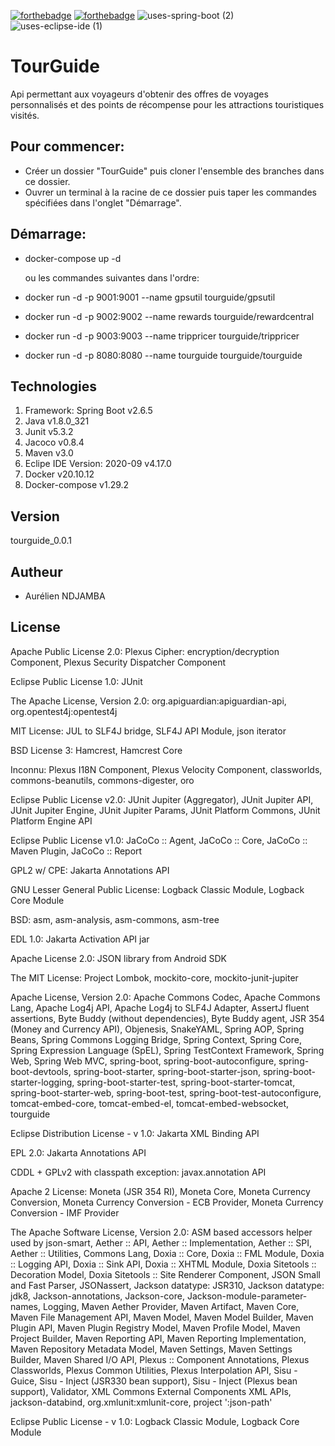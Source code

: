 [![forthebadge](https://forthebadge.com/images/badges/open-source.svg)](https://forthebadge.com)
[![forthebadge](https://forthebadge.com/images/badges/made-with-java.svg)](https://forthebadge.com) 
![uses-spring-boot (2)](https://user-images.githubusercontent.com/66125882/150993441-590505b7-fd53-44df-9ac5-695d0fb59754.svg)
![uses-eclipse-ide (1)](https://user-images.githubusercontent.com/66125882/150993531-3f8d450c-0399-4c9f-920c-4296d0473f2d.svg)

# TourGuide
Api permettant aux voyageurs d'obtenir des offres de voyages personnalisés et des points de récompense pour les attractions touristiques visités. 

## Pour commencer:
- Créer un dossier "TourGuide" puis cloner l'ensemble des branches dans ce dossier.
- Ouvrer un terminal à la racine de ce dossier puis taper les commandes spécifiées dans l'onglet "Démarrage".

## Démarrage:
- docker-compose up -d

  ou les commandes suivantes dans l'ordre:

- docker run -d -p 9001:9001 --name gpsutil tourguide/gpsutil
- docker run -d -p 9002:9002 --name rewards tourguide/rewardcentral
- docker run -d -p 9003:9003 --name trippricer tourguide/trippricer
- docker run -d -p 8080:8080 --name tourguide tourguide/tourguide

## Technologies
1. Framework: Spring Boot v2.6.5
2. Java v1.8.0_321
3. Junit v5.3.2
4. Jacoco v0.8.4
5. Maven v3.0
6. Eclipe IDE Version: 2020-09 v4.17.0
7. Docker v20.10.12
8. Docker-compose v1.29.2

## Version
tourguide_0.0.1

## Autheur
- Aurélien NDJAMBA

## License

Apache Public License 2.0: Plexus Cipher: encryption/decryption Component, Plexus Security Dispatcher Component

Eclipse Public License 1.0: JUnit

The Apache License, Version 2.0: org.apiguardian:apiguardian-api, org.opentest4j:opentest4j

MIT License: JUL to SLF4J bridge, SLF4J API Module, json iterator

BSD License 3: Hamcrest, Hamcrest Core

Inconnu: Plexus I18N Component, Plexus Velocity Component, classworlds, commons-beanutils, commons-digester, oro

Eclipse Public License v2.0: JUnit Jupiter (Aggregator), JUnit Jupiter API, JUnit Jupiter Engine, JUnit Jupiter Params, JUnit Platform Commons, JUnit Platform Engine API

Eclipse Public License v1.0: JaCoCo :: Agent, JaCoCo :: Core, JaCoCo :: Maven Plugin, JaCoCo :: Report

GPL2 w/ CPE: Jakarta Annotations API

GNU Lesser General Public License: Logback Classic Module, Logback Core Module

BSD: asm, asm-analysis, asm-commons, asm-tree

EDL 1.0: Jakarta Activation API jar

Apache License 2.0: JSON library from Android SDK

The MIT License: Project Lombok, mockito-core, mockito-junit-jupiter

Apache License, Version 2.0: Apache Commons Codec, Apache Commons Lang, Apache Log4j API, Apache Log4j to SLF4J Adapter, AssertJ fluent assertions, Byte Buddy (without dependencies), Byte Buddy agent, JSR 354 (Money and Currency API), Objenesis, SnakeYAML, Spring AOP, Spring Beans, Spring Commons Logging Bridge, Spring Context, Spring Core, Spring Expression Language (SpEL), Spring TestContext Framework, Spring Web, Spring Web MVC, spring-boot, spring-boot-autoconfigure, spring-boot-devtools, spring-boot-starter, spring-boot-starter-json, spring-boot-starter-logging, spring-boot-starter-test, spring-boot-starter-tomcat, spring-boot-starter-web, spring-boot-test, spring-boot-test-autoconfigure, tomcat-embed-core, tomcat-embed-el, tomcat-embed-websocket, tourguide

Eclipse Distribution License - v 1.0: Jakarta XML Binding API

EPL 2.0: Jakarta Annotations API

CDDL + GPLv2 with classpath exception: javax.annotation API

Apache 2 License: Moneta (JSR 354 RI), Moneta Core, Moneta Currency Conversion, Moneta Currency Conversion - ECB Provider, Moneta Currency Conversion - IMF Provider

The Apache Software License, Version 2.0: ASM based accessors helper used by json-smart, Aether :: API, Aether :: Implementation, Aether :: SPI, Aether :: Utilities, Commons Lang, Doxia :: Core, Doxia :: FML Module, Doxia :: Logging API, Doxia :: Sink API, Doxia :: XHTML Module, Doxia Sitetools :: Decoration Model, Doxia Sitetools :: Site Renderer Component, JSON Small and Fast Parser, JSONassert, Jackson datatype: JSR310, Jackson datatype: jdk8, Jackson-annotations, Jackson-core, Jackson-module-parameter-names, Logging, Maven Aether Provider, Maven Artifact, Maven Core, Maven File Management API, Maven Model, Maven Model Builder, Maven Plugin API, Maven Plugin Registry Model, Maven Profile Model, Maven Project Builder, Maven Reporting API, Maven Reporting Implementation, Maven Repository Metadata Model, Maven Settings, Maven Settings Builder, Maven Shared I/O API, Plexus :: Component Annotations, Plexus Classworlds, Plexus Common Utilities, Plexus Interpolation API, Sisu - Guice, Sisu - Inject (JSR330 bean support), Sisu - Inject (Plexus bean support), Validator, XML Commons External Components XML APIs, jackson-databind, org.xmlunit:xmlunit-core, project ':json-path'

Eclipse Public License - v 1.0: Logback Classic Module, Logback Core Module
